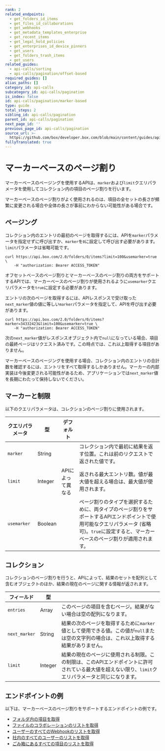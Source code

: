 ```yaml
---
rank: 2
related_endpoints:
  - get_folders_id_items
  - get_files_id_collaborations
  - get_webhooks
  - get_metadata_templates_enterprise
  - get_recent_items
  - get_legal_hold_policies
  - get_enterprises_id_device_pinners
  - get_users
  - get_folders_trash_items
  - get_users
related_guides:
  - api-calls/sorting
  - api-calls/pagination/offset-based
required_guides: []
alias_paths: []
category_id: api-calls
subcategory_id: api-calls/pagination
is_index: false
id: api-calls/pagination/marker-based
type: guide
total_steps: 2
sibling_id: api-calls/pagination
parent_id: api-calls/pagination
next_page_id: ''
previous_page_id: api-calls/pagination
source_url: >-
  https://github.com/box/developer.box.com/blob/main/content/guides/api-calls/pagination/marker-based.md
fullyTranslated: true
---
```

# マーカーベースのページ割り

マーカーベースのページングを使用するAPIは、`marker`および`limit`クエリパラメータを使用してコレクション内の項目のページ割りを行います。

マーカーベースのページ割りがよく使用されるのは、項目の全セットの長さが頻繁に変更される場合や全体の長さが事前にわからない可能性がある場合です。

## ページング

コレクション内のエントリの最初のページを取得するには、APIを`marker`パラメータを指定せずに呼び出すか、`marker`を`0`に設定して呼び出す必要があります。`limit`パラメータは省略可能です。

```curl
curl https://api.box.com/2.0/folders/0/items?limit=100&usemarker=true \
    -H "authorization: Bearer ACCESS_TOKEN"

```

<Message type="notice">

オフセットベースのページ割りとマーカーベースのページ割りの両方をサポートするAPIでは、マーカーベースのページ割りが使用されるように`usemarker`クエリパラメータを`true`に設定する必要があります。

</Message>

エントリの次のページを取得するには、APIレスポンスで受け取った`next_marker`値の値に等しい`marker`パラメータを指定して、APIを呼び出す必要があります。

```curl
curl https://api.box.com/2.0/folders/0/items?marker=34332423&limit=100&usemarker=true \
    -H "authorization: Bearer ACCESS_TOKEN"

```

次の`next_marker`値がレスポンスオブジェクト内で`null`になっている場合、項目の最終ページはリクエスト済みです。この時点では、これ以上取得する項目がありません。

<Message type="notice">

マーカーベースのページングを使用する場合、コレクション内のエントリの合計数を確認するには、エントリをすべて取得するしかありません。マーカーの内部実装は今後変更される可能性があるため、アプリケーションでは`next_marker`値を長期にわたって保持しないでください。

</Message>

## マーカーと制限

以下のクエリパラメータは、コレクションのページ割りに使用されます。

| クエリパラメータ    | 型       | デフォルト      |                                                                                                      |
| ----------- | ------- | ---------- | ---------------------------------------------------------------------------------------------------- |
| `marker`    | String  |            | コレクション内で最初に結果を返す位置。これは前のリクエストで返された値です。                                                               |
| `limit`     | Integer | APIによって異なる | 返される最大エントリ数。値が最大値を超える場合は、最大値が使用されます。                                                                 |
| `usemarker` | Boolean |            | ページ割りのタイプを選択するために、両タイプのページ割りをサポートするAPIエンドポイントで使用可能なクエリパラメータ (省略可)。`true`に設定すると、マーカーベースのページ割りが適用されます。 |

## コレクション

コレクションのページ割りを行うと、APIによって、結果のセットを配列として含むオブジェクトのほか、結果の現在のページに関する情報が返されます。

| フィールド         | 型       |                                                                                 |
| ------------- | ------- | ------------------------------------------------------------------------------- |
| `entries`     | Array   | このページの項目を含むページ。結果がない場合は空の配列になります。                                               |
| `next_marker` | String  | 結果の次のページを取得するために`marker`値として使用できる値。この値が`null`または空の文字列の場合は、これ以上取得する結果がありません。     |
| `limit`       | Integer | 結果の現在のページに使用される制限。この制限は、このAPIエンドポイントに許可されている最大値を超えない限り、`limit`クエリパラメータと同じになります。 |

## エンドポイントの例

以下は、マーカーベースのページ割りをサポートするエンドポイントの例です。

* [フォルダ内の項目を取得](e://get_folders_id_items)
* [ファイルのコラボレーションのリストを取得](e://get-files-id-collaborations)
* [ユーザーのすべてのWebhookのリストを取得](e://get-webhooks)
* [社内のすべてのユーザーのリストを取得](e://get-users)
* [ごみ箱にあるすべての項目のリストを取得](e://get-folders-trash-items)
